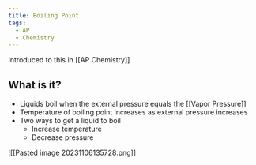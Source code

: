 ```yaml
---
title: Boiling Point
tags:
  - AP
  - Chemistry
---
```

Introduced to this in [[AP Chemistry]]

## What is it?

- Liquids boil when the external pressure equals the [[Vapor Pressure]]
- Temperature of boiling point increases as external pressure increases
- Two ways to get a liquid to boil
	- Increase temperature
	- Decrease pressure

![[Pasted image 20231106135728.png]]


